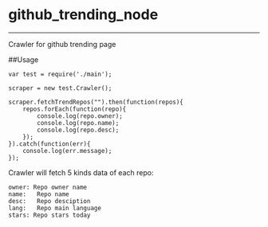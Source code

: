 # github_trending\_node
---
Crawler for github trending page

##Usage

    var test = require('./main');

    scraper = new test.Crawler();

    scraper.fetchTrendRepos("").then(function(repos){
        repos.forEach(function(repo){
            console.log(repo.owner);
            console.log(repo.name);
            console.log(repo.desc);
        });
    }).catch(function(err){
        console.log(err.message);
    });
    
Crawler will fetch 5 kinds data of each repo:

	owner: Repo owner name
	name:	Repo name
	desc:	Repo desciption
	lang:	Repo main language
	stars: Repo stars today